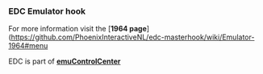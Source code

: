 ### EDC Emulator hook

For more information visit the [**1964 page**](https://github.com/PhoenixInteractiveNL/edc-masterhook/wiki/Emulator-1964#menu

EDC is part of [**emuControlCenter**](https://github.com/PhoenixInteractiveNL/emuControlCenter/wiki)

